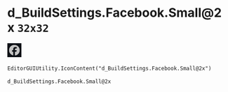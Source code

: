# d_BuildSettings.Facebook.Small@2x `32x32`
<img src="/img/d_BuildSettings.Facebook.Small@2x.png" width=32 height=32>

``` CSharp
EditorGUIUtility.IconContent("d_BuildSettings.Facebook.Small@2x")
```
```
d_BuildSettings.Facebook.Small@2x
```

